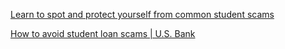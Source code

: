 
[Learn to spot and protect yourself from common student scams](https://www.usbank.com/financialiq/manage-your-household/student-center/common-student-scams.html)

[How to avoid student loan scams | U.S. Bank](https://www.usbank.com/financialiq/manage-your-household/protect-your-assets/how-to-avoid-student-loan-scams.html)
